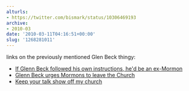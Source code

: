 ```yaml
---
alturls:
- https://twitter.com/bismark/status/10306469193
archive:
- 2010-03
date: '2010-03-11T04:16:51+00:00'
slug: '1268281011'
---
```


links on the previously mentioned Glen Beck thingy:

- [If Glenn Beck followed his own instructions, he'd be an
  ex-Mormon][1]
- [Glenn Beck urges Mormons to leave the Church][2]
- [Keep your talk show off my church][3]

[1]: http://www.timesandseasons.org/harchive/2010/03/if-glenn-beck-followed-his-own-instructions-hed-be-an-ex-mormon/
[2]: https://loydo38.blogspot.co.uk/2010/03/glenn-beck-urges-mormons-to-leave.html
[3]: https://bycommonconsent.com/2010/03/10/keep-your-talk-show-off-my-church/

